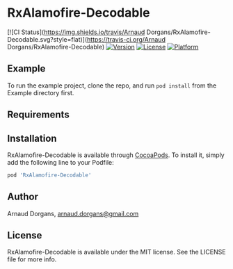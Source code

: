 # RxAlamofire-Decodable

[![CI Status](https://img.shields.io/travis/Arnaud Dorgans/RxAlamofire-Decodable.svg?style=flat)](https://travis-ci.org/Arnaud Dorgans/RxAlamofire-Decodable)
[![Version](https://img.shields.io/cocoapods/v/RxAlamofire-Decodable.svg?style=flat)](https://cocoapods.org/pods/RxAlamofire-Decodable)
[![License](https://img.shields.io/cocoapods/l/RxAlamofire-Decodable.svg?style=flat)](https://cocoapods.org/pods/RxAlamofire-Decodable)
[![Platform](https://img.shields.io/cocoapods/p/RxAlamofire-Decodable.svg?style=flat)](https://cocoapods.org/pods/RxAlamofire-Decodable)

## Example

To run the example project, clone the repo, and run `pod install` from the Example directory first.

## Requirements

## Installation

RxAlamofire-Decodable is available through [CocoaPods](https://cocoapods.org). To install
it, simply add the following line to your Podfile:

```ruby
pod 'RxAlamofire-Decodable'
```

## Author

Arnaud Dorgans, arnaud.dorgans@gmail.com

## License

RxAlamofire-Decodable is available under the MIT license. See the LICENSE file for more info.
